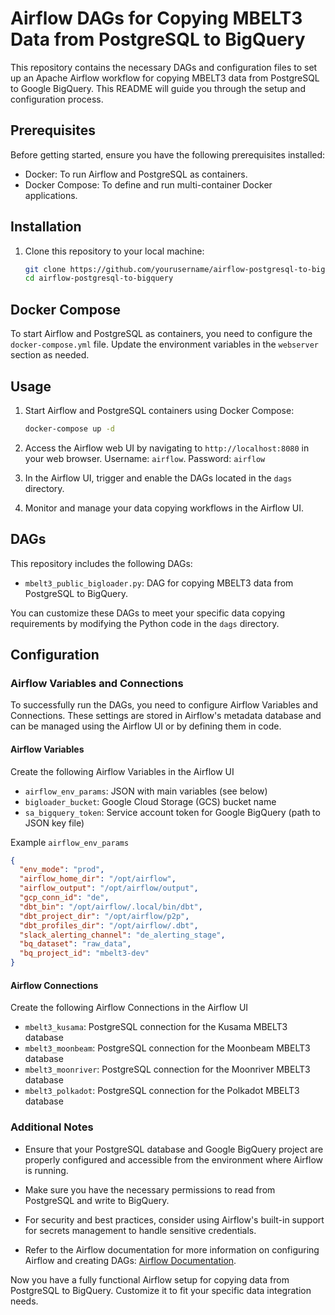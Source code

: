# Airflow DAGs for Copying MBELT3 Data from PostgreSQL to BigQuery

This repository contains the necessary DAGs and configuration files to set up an Apache Airflow workflow for copying MBELT3 data from PostgreSQL to Google BigQuery. This README will guide you through the setup and configuration process.

## Prerequisites

Before getting started, ensure you have the following prerequisites installed:

- Docker: To run Airflow and PostgreSQL as containers.
- Docker Compose: To define and run multi-container Docker applications.

## Installation

1. Clone this repository to your local machine:

   ```bash
   git clone https://github.com/yourusername/airflow-postgresql-to-bigquery.git
   cd airflow-postgresql-to-bigquery
   ```

## Docker Compose

To start Airflow and PostgreSQL as containers, you need to configure the ```docker-compose.yml``` file. Update the environment variables in the ```webserver``` section as needed.

## Usage

1. Start Airflow and PostgreSQL containers using Docker Compose:

   ```bash
   docker-compose up -d
   ```

2. Access the Airflow web UI by navigating to `http://localhost:8080` in your web browser. Username: `airflow`. Password: `airflow`

3. In the Airflow UI, trigger and enable the DAGs located in the ```dags``` directory.

4. Monitor and manage your data copying workflows in the Airflow UI.

## DAGs

This repository includes the following DAGs:

- `mbelt3_public_bigloader.py`: DAG for copying MBELT3 data from PostgreSQL to BigQuery.

You can customize these DAGs to meet your specific data copying requirements by modifying the Python code in the ```dags``` directory.


## Configuration

### Airflow Variables and Connections

To successfully run the DAGs, you need to configure Airflow Variables and Connections. These settings are stored in Airflow's metadata database and can be managed using the Airflow UI or by defining them in code.

#### Airflow Variables

Create the following Airflow Variables in the Airflow UI

- `airflow_env_params`: JSON with main variables (see below)
- `bigloader_bucket`: Google Cloud Storage (GCS) bucket name
- `sa_bigquery_token`: Service account token for Google BigQuery (path to JSON key file)

Example `airflow_env_params`
```json
{
  "env_mode": "prod",
  "airflow_home_dir": "/opt/airflow",
  "airflow_output": "/opt/airflow/output",
  "gcp_conn_id": "de",
  "dbt_bin": "/opt/airflow/.local/bin/dbt",
  "dbt_project_dir": "/opt/airflow/p2p",
  "dbt_profiles_dir": "/opt/airflow/.dbt",
  "slack_alerting_channel": "de_alerting_stage",
  "bq_dataset": "raw_data",
  "bq_project_id": "mbelt3-dev"
}
```

#### Airflow Connections

Create the following Airflow Connections in the Airflow UI

- `mbelt3_kusama`: PostgreSQL connection for the Kusama MBELT3 database
- `mbelt3_moonbeam`: PostgreSQL connection for the Moonbeam MBELT3 database
- `mbelt3_moonriver`: PostgreSQL connection for the Moonriver MBELT3 database
- `mbelt3_polkadot`: PostgreSQL connection for the Polkadot MBELT3 database


### Additional Notes

- Ensure that your PostgreSQL database and Google BigQuery project are properly configured and accessible from the environment where Airflow is running.

- Make sure you have the necessary permissions to read from PostgreSQL and write to BigQuery.

- For security and best practices, consider using Airflow's built-in support for secrets management to handle sensitive credentials.

- Refer to the Airflow documentation for more information on configuring Airflow and creating DAGs: [Airflow Documentation](https://airflow.apache.org/docs/stable/index.html).

Now you have a fully functional Airflow setup for copying data from PostgreSQL to BigQuery. Customize it to fit your specific data integration needs.




